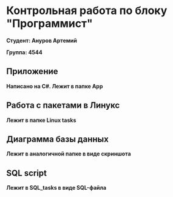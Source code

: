 # Контрольная работа по блоку "Программист"

**Студент: Ануров Артемий**

**Группа: 4544**

## Приложение 
**Написано на C#. Лежит в папке App**

## Работа с пакетами в Линукс
**Лежит в папке Linux tasks**

## Диаграмма базы данных
**Лежит в аналогичной папке в виде скриншота**

## SQL script
**Лежит в SQL_tasks в виде SQL-файла**
